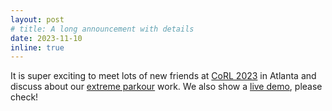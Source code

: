 ```yaml
---
layout: post
# title: A long announcement with details
date: 2023-11-10
inline: true
---
```


It is super exciting to meet lots of new friends at <a href="https://www.corl2023.org/">CoRL 2023</a> in Atlanta and discuss about our <a href="https://extreme-parkour.github.io/">extreme parkour</a> work. We also show a <a href="https://twitter.com/pathak2206/status/1725216365840384360">live demo</a>, please check!

<!-- I am invited to give a talk at <a href="https://real.stanford.edu/">Robotics and Embodied Artificial Intelligence Lab</a> at Stanford about <a href="https://extreme-parkour.github.io/">Extreme Parkour with Legged Robots</a>. Here is our <a href="https://drive.google.com/file/d/1BIh2QjejtCoaxpqV63qVtmIpFY-nWVCo/view?usp=share_link">slide</a>! -->

<!-- ***

Jean shorts raw denim Vice normcore, art party High Life PBR skateboard stumptown vinyl kitsch. Four loko meh 8-bit, tousled banh mi tilde forage Schlitz dreamcatcher twee 3 wolf moon. Chambray asymmetrical paleo salvia, sartorial umami four loko master cleanse drinking vinegar brunch. <a href="https://www.pinterest.com">Pinterest</a> DIY authentic Schlitz, hoodie Intelligentsia butcher trust fund brunch shabby chic Kickstarter forage flexitarian. Direct trade <a href="https://en.wikipedia.org/wiki/Cold-pressed_juice">cold-pressed</a> meggings stumptown plaid, pop-up taxidermy. Hoodie XOXO fingerstache scenester Echo Park. Plaid ugh Wes Anderson, freegan pug selvage fanny pack leggings pickled food truck DIY irony Banksy.

#### Hipster list
<ul>
    <li>brunch</li>
    <li>fixie</li>
    <li>raybans</li>
    <li>messenger bag</li>
</ul>

Hoodie Thundercats retro, tote bag 8-bit Godard craft beer gastropub. Truffaut Tumblr taxidermy, raw denim Kickstarter sartorial dreamcatcher. Quinoa chambray slow-carb salvia readymade, bicycle rights 90's yr typewriter selfies letterpress cardigan vegan.

***

Pug heirloom High Life vinyl swag, single-origin coffee four dollar toast taxidermy reprehenderit fap distillery master cleanse locavore. Est anim sapiente leggings Brooklyn ea. Thundercats locavore excepteur veniam eiusmod. Raw denim Truffaut Schlitz, migas sapiente Portland VHS twee Bushwick Marfa typewriter retro id keytar.

> We do not grow absolutely, chronologically. We grow sometimes in one dimension, and not in another, unevenly. We grow partially. We are relative. We are mature in one realm, childish in another.
> —Anais Nin

Fap aliqua qui, scenester pug Echo Park polaroid irony shabby chic ex cardigan church-key Odd Future accusamus. Blog stumptown sartorial squid, gastropub duis aesthetic Truffaut vero. Pinterest tilde twee, odio mumblecore jean shorts lumbersexual. -->

